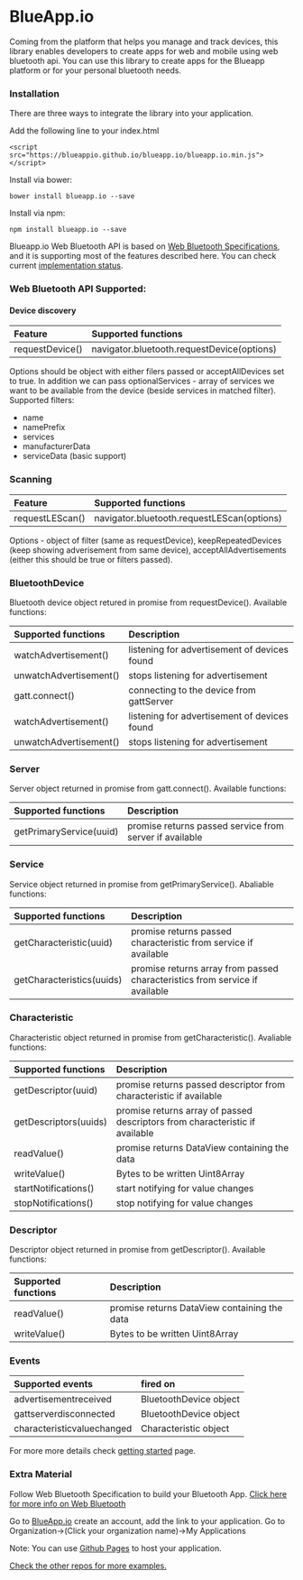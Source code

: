 # BlueApp.io

Coming from the platform that helps you manage and track devices, this library enables developers to create apps for web and mobile using web bluetooth api. You can use this library to create apps for the Blueapp platform or for your personal bluetooth needs.

### Installation

There are three ways to integrate the library into your application.

Add the following line to your index.html

```
<script src="https://blueappio.github.io/blueapp.io/blueapp.io.min.js"></script>
```

Install via bower:

```
bower install blueapp.io --save
```

Install via npm:

```
npm install blueapp.io --save
```
Blueapp.io Web Bluetooth API is based on [Web Bluetooth Specifications](https://www.w3.org/community/web-bluetooth/), and it is supporting most of the features described here. You can check current [implementation status]().

### Web Bluetooth API Supported:

#### Device discovery
|   Feature                                 |   Supported functions | 
|   :-----------------------------------     |   :------------ |
|    requestDevice()                           |   navigator.bluetooth.requestDevice(options)      |

Options should be object with either filers passed or acceptAllDevices set to true. In addition we can pass optionalServices - array of services we want to be available from the device (beside services in matched filter).
Supported filters:
 * name
 * namePrefix
 * services
 * manufacturerData
 * serviceData (basic support)


### Scanning
|  Feature                                 |   Supported functions | 
|  :-----------------------------------     |   :------------ |
|  requestLEScan() |   navigator.bluetooth.requestLEScan(options)      |

Options - object of filter (same as requestDevice), keepRepeatedDevices (keep showing adverisement from same device), acceptAllAdvertisements (either this should be true or filters passed).
### BluetoothDevice
Bluetooth device object retured in promise from requestDevice(). Available functions:

|  Supported functions | Description |
 |  :----------- |:--------------|
|  watchAdvertisement() | listening for advertisement of devices found  |
|  unwatchAdvertisement() | stops listening for advertisement  | 
|  gatt.connect() | connecting to the device from gattServer  |
|  watchAdvertisement() | listening for advertisement of devices found  |
|  unwatchAdvertisement() | stops listening for advertisement  |

### Server
Server object returned in promise from gatt.connect(). Available functions:

 | Supported functions | Description |
 | :------------ |:--------------|
|  getPrimaryService(uuid) | promise returns passed service from server if available |

### Service
Service object returned in promise from getPrimaryService(). Abaliable functions:

| Supported functions | Description |
| :------------ |:--------------|
| getCharacteristic(uuid) | promise returns passed characteristic from service if available |
| getCharacteristics(uuids) | promise returns array from passed characteristics from service if available |

### Characteristic
Characteristic object returned in promise from getCharacteristic(). Avaliable functions:

| Supported functions | Description |
| :------------ |:--------------|
| getDescriptor(uuid) |  promise returns passed descriptor from characteristic if available |
| getDescriptors(uuids) | promise returns array of passed descriptors from characteristic if available |
| readValue() | promise returns DataView containing the data |
| writeValue() | Bytes to be written Uint8Array |
| startNotifications() | start notifying for value changes | 
| stopNotifications() |  stop notifying for value changes | 

### Descriptor
Descriptor object returned in promise from getDescriptor(). Available functions:

| Supported functions | Description |
| :------------ |:--------------|
| readValue() | promise returns DataView containing the data |
| writeValue() | Bytes to be written Uint8Array |

### Events

| Supported events | fired on |
| :------------ |:--------------|
| advertisementreceived                 |   BluetoothDevice object     |
| gattserverdisconnected                |   BluetoothDevice object     |
| characteristicvaluechanged            |   Characteristic object      |

For more more details check [getting started]() page.

### Extra Material

Follow Web Bluetooth Specification to build your Bluetooth App. [Click here for more info on Web Bluetooth](https://www.w3.org/community/web-bluetooth/)

Go to [BlueApp.io](https://www.blueapp.io) create an account, add the link to your application. 
Go to Organization->(Click your organization name)->My Applications

Note: You can use [Github Pages](https://pages.github.com/) to host your application.

[Check the other repos for more examples.](https://github.com/blueappio)